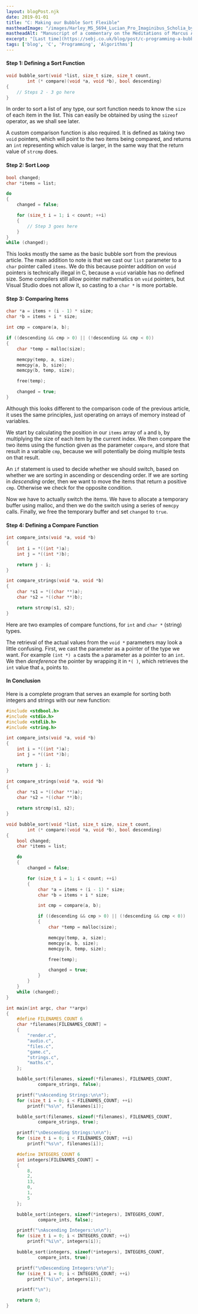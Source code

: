```yaml
---
layout: blogPost.njk
date: 2019-01-01
title: "C: Making our Bubble Sort Flexible"
mastheadImage: "/images/Harley_MS_5694_Lucian_Pro_Imaginibus_Scholia_by_Arethas_from_the_British_Library.jpg"
mastheadAlt: "Manuscript of a commentary on the Meditations of Marcus Aurelius."
excerpt: "[Last time](https://sebj.co.uk/blog/post/c-programming-a-bubble-sort/) we implemented a basic bubble sort algorithm in C. It only worked on strings, and was thus very limited. In this article we will be making a more flexible bubble sort that can work on any type."
tags: ['blog', 'C', 'Programming', 'Algorithms']
---
```


#### Step 1: Defining a Sort Function

```c
void bubble_sort(void *list, size_t size, size_t count, 
        int (* compare)(void *a, void *b), bool descending)
{
    // Steps 2 - 3 go here
}
```

In order to sort a list of any type, our sort function needs to know the `size` of each item in the list. This can easily be obtained by using the `sizeof` operator, as we shall see later.

A custom comparison function is also required. It is defined as taking two `void` pointers, which will point to the two items being compared, and returns an `int` representing which value is larger, in the same way that the return value of `strcmp` does.

#### Step 2: Sort Loop

```c
bool changed;
char *items = list;

do 
{
    changed = false;

    for (size_t i = 1; i < count; ++i)
    {
        // Step 3 goes here
    }
}
while (changed);
```

This looks mostly the same as the basic bubble sort from the previous article. The main addition to note is that we cast our `list` parameter to a `char` pointer called `items`. We do this because pointer addition on `void` pointers is technically illegal in C, because a `void` variable has no defined size. Some compilers still allow pointer mathematics on `void` pointers, but Visual Studio does not allow it, so casting to a `char *` is more portable.

#### Step 3: Comparing Items

```c
char *a = items + (i - 1) * size;
char *b = items + i * size;

int cmp = compare(a, b);

if ((descending && cmp > 0) || (!descending && cmp < 0))
{
    char *temp = malloc(size);

    memcpy(temp, a, size);
    memcpy(a, b, size);
    memcpy(b, temp, size);

    free(temp);

    changed = true;
}
```

Although this looks different to the comparison code of the previous article, it uses the same principles, just operating on arrays of memory instead of variables.

We start by calculating the position in our `items` array of `a` and `b`, by multiplying the size of each item by the current index. We then compare the two items using the function given as the parameter `compare`, and store that result in a variable `cmp`, because we will potentially be doing multiple tests on that result.

An `if` statement is used to decide whether we should switch, based on whether we are sorting in ascending or descending order. If we are sorting in *descending* order, then we want to move the items that return a positive `cmp`. Otherwise we check for the opposite condition.

Now we have to actually switch the items. We have to allocate a temporary buffer using malloc, and then we do the switch using a series of `memcpy` calls. Finally, we free the temporary buffer and set `changed` to `true`.

#### Step 4: Defining a Compare Function

```c
int compare_ints(void *a, void *b)
{
    int i = *((int *)a);
    int j = *((int *)b);

    return j - i;
}

int compare_strings(void *a, void *b)
{
    char *s1 = *((char **)a);
    char *s2 = *((char **)b);

    return strcmp(s1, s2);
}
```

Here are two examples of compare functions, for `int` and `char *` (string) types.

The retrieval of the actual values from the `void *` parameters may look a little confusing. First, we cast the parameter as a pointer of the type we want. For example `(int *) a` casts the `a` parameter as a pointer to an `int`. We then *dereference* the pointer by wrapping it in `*( )`, which retrieves the `int` value that `a`, points to.

#### In Conclusion

Here is a complete program that serves an example for sorting both integers and strings with our new function:

```c
#include <stdbool.h>
#include <stdio.h>
#include <stdlib.h>
#include <string.h>

int compare_ints(void *a, void *b)
{
    int i = *((int *)a);
    int j = *((int *)b);

    return j - i;
}

int compare_strings(void *a, void *b)
{
    char *s1 = *((char **)a);
    char *s2 = *((char **)b);

    return strcmp(s1, s2);
}

void bubble_sort(void *list, size_t size, size_t count, 
        int (* compare)(void *a, void *b), bool descending)
{
    bool changed;
    char *items = list;

    do 
    {
        changed = false;

        for (size_t i = 1; i < count; ++i)
        {
            char *a = items + (i - 1) * size;
            char *b = items + i * size;

            int cmp = compare(a, b);

            if ((descending && cmp > 0) || (!descending && cmp < 0))
            {
                char *temp = malloc(size);

                memcpy(temp, a, size);
                memcpy(a, b, size);
                memcpy(b, temp, size);

                free(temp);

                changed = true;
            }
        }
    }
    while (changed);
}

int main(int argc, char **argv)
{
    #define FILENAMES_COUNT 6
    char *filenames[FILENAMES_COUNT] = 
    {
        "render.c",
        "audio.c",
        "files.c",
        "game.c",
        "strings.c",
        "maths.c",
    };

    bubble_sort(filenames, sizeof(*filenames), FILENAMES_COUNT, 
            compare_strings, false);

    printf("\nAscending Strings:\n\n");
    for (size_t i = 0; i < FILENAMES_COUNT; ++i)
        printf("%s\n", filenames[i]);

    bubble_sort(filenames, sizeof(*filenames), FILENAMES_COUNT, 
            compare_strings, true);

    printf("\nDescending Strings:\n\n");
    for (size_t i = 0; i < FILENAMES_COUNT; ++i)
        printf("%s\n", filenames[i]);

    #define INTEGERS_COUNT 6
    int integers[FILENAMES_COUNT] = 
    {
        8,
        2,
        13,
        0,
        1,
        5
    };

    bubble_sort(integers, sizeof(*integers), INTEGERS_COUNT, 
            compare_ints, false);

    printf("\nAscending Integers:\n\n");
    for (size_t i = 0; i < INTEGERS_COUNT; ++i)
        printf("%i\n", integers[i]);

    bubble_sort(integers, sizeof(*integers), INTEGERS_COUNT, 
            compare_ints, true);

    printf("\nDescending Integers:\n\n");
    for (size_t i = 0; i < INTEGERS_COUNT; ++i)
        printf("%i\n", integers[i]);

    printf("\n");

    return 0;
}
```
